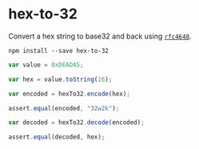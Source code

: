 # hex-to-32

Convert a hex string to base32 and back using [`rfc4648`](https://www.npmjs.com/package/rfc4648).

```
npm install --save hex-to-32
```

```javascript
var value = 0xDEADA5;

var hex = value.toString(16);

var encoded = hexTo32.encode(hex);

assert.equal(encoded, "32w2k");

var decoded = hexTo32.decode(encoded);

assert.equal(decoded, hex);
```
